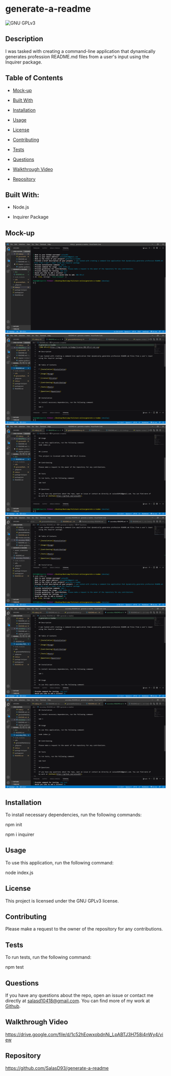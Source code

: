 # generate-a-readme
![GNU GPLv3](https://img.shields.io/badge/license-GNU%20GPLv3-red.svg)

## Description

I was tasked with creating a command-line application that dynamically generates profession README.md files from a user's input using the Inquirer package.


## Table of Contents

* [Mock-up](#mock-up)

* [Built With](#built-with)

* [Installation](#installation)

* [Usage](#usage)

* [License](#license)

* [Contributing](#contributing)

* [Tests](#tests)

* [Questions](#questions)

* [Walkthrough Video](#walkthrough-video)

* [Repository](#repository)


## Built With:

- Node.js

- Inquirer Package


## Mock-up

![Homework Screenshot 1](https://github.com/SalasD93/generate-a-readme/blob/main/assets/screenshots/Ch9-Screenshot-1.png?raw=true)
![Homework Screenshot 2](https://github.com/SalasD93/generate-a-readme/blob/main/assets/screenshots/Ch9-Screenshot-2.png?raw=true)
![Homework Screenshot 3](https://github.com/SalasD93/generate-a-readme/blob/main/assets/screenshots/Ch9-Screenshot-3.png?raw=true)
![Homework Screenshot 4](https://github.com/SalasD93/generate-a-readme/blob/main/assets/screenshots/Ch9-Screenshot-4.png?raw=true)
![Homework Screenshot 5](https://github.com/SalasD93/generate-a-readme/blob/main/assets/screenshots/Ch9-Screenshot-5.png?raw=true)
![Homework Screenshot 6](https://github.com/SalasD93/generate-a-readme/blob/main/assets/screenshots/Ch9-Screenshot-6.png?raw=true)

## Installation

To install necessary dependencies, run the following commands:

npm init

npm i inquirer


## Usage

To use this application, run the following command:

node index.js


## License

This project is licensed under the GNU GPLv3 license.


## Contributing

Please make a request to the owner of the repository for any contributions.


## Tests

To run tests, run the following command:

npm test


## Questions

If you have any questions about the repo, open an issue or contact me directly at salasd10418@gmail.com. You can find more of my work at [Github](https://github.com/salasd93).


## Walkthrough Video

https://drive.google.com/file/d/1c52hEowxobdnNi_LpABTJ3H758i4nWy4/view


## Repository

https://github.com/SalasD93/generate-a-readme